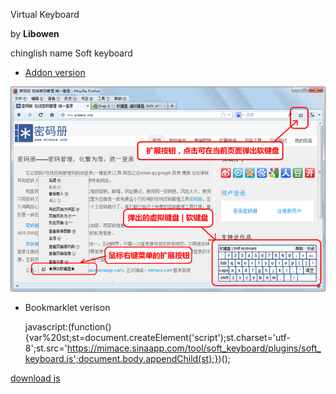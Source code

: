 Virtual Keyboard

by **Libowen**

chinglish name Soft keyboard

- [Addon version](https://addons.mozilla.org/zh-TW/firefox/addon/软键盘虚拟键盘soft-keyboardvirtual/)

![addon-preview](img/addon-preview.png)

- Bookmarklet verison

     javascript:(function(){var%20st;st=document.createElement('script');st.charset='utf-8';st.src='https://mimace.sinaapp.com/tool/soft_keyboard/plugins/soft_keyboard.js';document.body.appendChild(st);})();

[download js](https://mimace.sinaapp.com/tool/soft_keyboard/plugins/soft_keyboard.js)